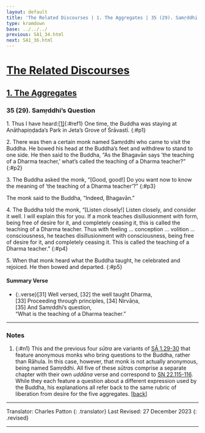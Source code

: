 ```yaml
---
layout: default
title: 'The Related Discourses | 1. The Aggregates | 35 (29). Samṛddhi’s Question'
type: kramdown
base: ../../../
previous: SA1_34.html
next: SA1_36.html
---
```


# [The Related Discourses](../index.html)
## [1. The Aggregates](index.html)
### 35 (29). Samṛddhi’s Question

1\. Thus I have heard:[\[1\]](#n1){:#ref1} One time, the Buddha was staying at Anāthapiṇḍada’s Park in Jeta’s Grove of Śrāvastī.
{:#p1}

2\. There was then a certain monk named Samṛddhi who came to visit the Buddha. He bowed his head at the Buddha’s feet and withdrew to stand to one side. He then said to the Buddha, “As the Bhagavān says ‘the teaching of a Dharma teacher,’ what’s called the teaching of a Dharma teacher?”
{:#p2}

3\. The Buddha asked the monk, “[Good, good!] Do you want now to know the meaning of ‘the teaching of a Dharma teacher’?”
{:#p3}

The monk said to the Buddha, “Indeed, Bhagavān.”


4\. The Buddha told the monk, “[Listen closely!] Listen closely, and consider it well. I will explain this for you. If a monk teaches disillusionment with form, being free of desire for it, and completely ceasing it, this is called the teaching of a Dharma teacher. Thus with feeling … conception … volition … consciousness, he teaches disillusionment with consciousness, being free of desire for it, and completely ceasing it. This is called the teaching of a Dharma teacher.”
{:#p4}

5\. When that monk heard what the Buddha taught, he celebrated and rejoiced. He then bowed and departed.
{:#p5}

#### Summary Verse

* {:.verse}[31] Well versed, [32] the well taught Dharma,<br/>
[33] Proceeding through principles, [34] Nirvāṇa,<br/>
[35] And Samṛddhi’s question,<br/>
“What is the teaching of a Dharma teacher.”

---

### Notes

1. {:#n1} This and the previous four <em>sūtra</em> are variants of <a href="SA1_29.html" target="_blank">SĀ 1.29-30</a> that feature anonymous monks who bring questions to the Buddha, rather than Rāhula. In this case, however, that monk is not actually anonymous, being named Samṛddhi. All five of these <em>sūtra</em>s comprise a separate chapter with their own <em>uddāna</em> verse and correspond to <a href="https://suttacentral.net/sn22.115/en/sujato" target="_blank">SN 22.115-116</a>. While they each feature a question about a different expression used by the Buddha, his explanations all refer back to the same rubric of liberation from desire for the five aggregates. [\[back\]](#ref1)

---

Translator: Charles Patton
{: .translator}
Last Revised: 27 December 2023
{: .revised}

---
